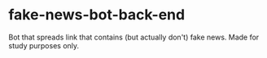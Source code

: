 # fake-news-bot-back-end
Bot that spreads link that contains (but actually don't) fake news. Made for study purposes only.
